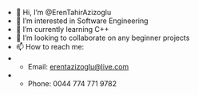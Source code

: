 - 👋 Hi, I’m @ErenTahirAzizoglu
- 👀 I’m interested in Software Engineering
- 🌱 I’m currently learning C++
- 💞️ I’m looking to collaborate on any beginner projects
- 📫 How to reach me:
- - Email: erentazizoglu@live.com  
- - Phone: 0044 774 771 9782
<!---
ErenTahirAzizoglu/ErenTahirAzizoglu is a ✨ special ✨ repository because its `README.md` (this file) appears on your GitHub profile.
You can click the Preview link to take a look at your changes.
--->
